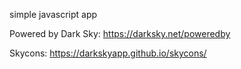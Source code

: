 simple javascript app

Powered by Dark Sky: https://darksky.net/poweredby

Skycons: https://darkskyapp.github.io/skycons/
